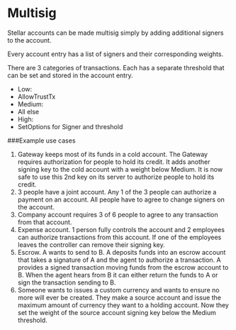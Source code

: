 # Multisig
Stellar accounts can be made multisig simply by adding additional signers to the account.

Every account entry has a list of signers and their corresponding weights.

There are 3 categories of transactions. Each has a separate threshold that can be set and stored in the account entry.

* Low:
 * AllowTrustTx
* Medium:
 * All else
* High:
 * SetOptions for Signer and threshold
  
###Example use cases
1. Gateway keeps most of its funds in a cold account. The Gateway requires authorization for people to hold its credit. It adds another signing key to the cold account with a weight below Medium. It is now safe to use this 2nd key on its server to authorize people to hold its credit.
2. 3 people have a joint account. Any 1 of the 3 people can authorize a payment on an account. All people have to agree to change signers on the account.
3. Company account requires 3 of 6 people to agree to any transaction from that account.
4. Expense account. 1 person fully controls the account and 2 employees can authorize transactions from this account. If one of the employees leaves the controller can remove their signing key.
5. Escrow. A wants to send to B.  A deposits funds into an escrow account that takes a signature of A and the agent to authorize a transaction. A provides a signed transaction moving funds from the escrow account to B. When the agent hears from B it can either return the funds to A or sign the transaction sending to B.
6. Someone wants to issues a custom currency and wants to ensure no more will ever be created. They make a source account and issue the maximum amount of currency they want to a holding account. Now they set the weight of the source account signing key below the Medium threshold.


